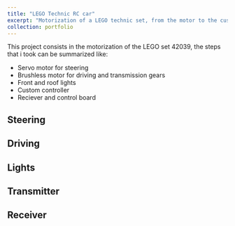 ```yaml
---
title: "LEGO Technic RC car"
excerpt: "Motorization of a LEGO technic set, from the motor to the custom controller<br/><img src='/images/RC_thumb.JPG' width='500'>"
collection: portfolio
---
```


This project consists in the motorization of the LEGO set 42039, the steps that i took can be summarized like:
* Servo motor for steering
* Brushless motor for driving and transmission gears
* Front and roof lights
* Custom controller
* Reciever and control board
  
## Steering

## Driving

## Lights

## Transmitter

## Receiver
